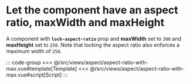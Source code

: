 <aspectRatioWithMax/>

# Let the component have an aspect ratio, maxWidth and maxHeight

A component with <b>`lock-aspect-ratio` </b> prop and <b>maxWidth</b> set to `300` and <b>maxHeight</b> set to `250`. Note that locking the aspect ratio also enforces a maximum width of `250`.

::: code-group
<<< @/src/views/aspect/aspect-ratio-with-max.vue#template[Template]
<<< @/src/views/aspect/aspect-ratio-with-max.vue#script[Script]
:::